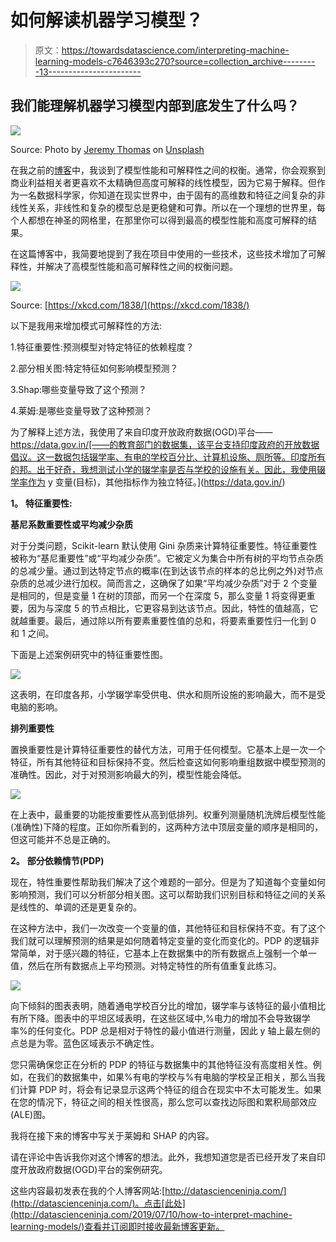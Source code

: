 # 如何解读机器学习模型？

> 原文：<https://towardsdatascience.com/interpreting-machine-learning-models-c7646393c270?source=collection_archive---------13----------------------->

## 我们能理解机器学习模型内部到底发生了什么吗？

![](img/683885108b0d69074868ae6c9015b5da.png)

Source: Photo by [Jeremy Thomas](https://unsplash.com/@jeremythomasphoto?utm_source=unsplash&utm_medium=referral&utm_content=creditCopyText) on [Unsplash](https://unsplash.com/search/photos/data-science?utm_source=unsplash&utm_medium=referral&utm_content=creditCopyText)

在我之前的[博客](http://datascienceninja.com/2019/07/01/the-balance-accuracy-vs-interpretability/)中，我谈到了模型性能和可解释性之间的权衡。通常，你会观察到商业利益相关者更喜欢不太精确但高度可解释的线性模型，因为它易于解释。但作为一名数据科学家，你知道在现实世界中，由于固有的高维数和特征之间复杂的非线性关系，非线性和复杂的模型总是更稳健和可靠。所以在一个理想的世界里，每个人都想在神圣的网格里，在那里你可以得到最高的模型性能和高度可解释的结果。

在这篇博客中，我简要地提到了我在项目中使用的一些技术，这些技术增加了可解释性，并解决了高模型性能和高可解释性之间的权衡问题。

![](img/b06fa55912eed0e88e22b84fea668711.png)

Source: [https://xkcd.com/1838/](https://xkcd.com/1838/)

以下是我用来增加模式可解释性的方法:

1.特征重要性:预测模型对特定特征的依赖程度？

2.部分相关图:特定特征如何影响模型预测？

3.Shap:哪些变量导致了这个预测？

4.莱姆:是哪些变量导致了这种预测？

为了解释上述方法，我使用了来自印度开放政府数据(OGD)平台——https://data.gov.in/[——的教育部门的数据集，该平台支持印度政府的开放数据倡议。这一数据包括辍学率、有电的学校百分比、计算机设施、厕所等。印度所有的邦。出于好奇，我想测试小学的辍学率是否与学校的设施有关。因此，我使用辍学率作为 y 变量(目标)，其他指标作为独立特征。](https://data.gov.in/)

**1。** **特征重要性:**

**基尼系数重要性或平均减少杂质**

对于分类问题，Scikit-learn 默认使用 Gini 杂质来计算特征重要性。特征重要性被称为“基尼重要性”或“平均减少杂质”。它被定义为集合中所有树的平均节点杂质的总减少量。通过到达特定节点的概率(在到达该节点的样本的总比例之外)对节点杂质的总减少进行加权。简而言之，这确保了如果“平均减少杂质”对于 2 个变量是相同的，但是变量 1 在树的顶部，而另一个在深度 5，那么变量 1 将变得更重要，因为与深度 5 的节点相比，它更容易到达该节点。因此，特性的值越高，它就越重要。最后，通过除以所有要素重要性值的总和，将要素重要性归一化到 0 和 1 之间。

下面是上述案例研究中的特征重要性图。

![](img/bd5db5df6de80d3f5afb4b9b9f22a824.png)

这表明，在印度各邦，小学辍学率受供电、供水和厕所设施的影响最大，而不是受电脑的影响。

**排列重要性**

置换重要性是计算特征重要性的替代方法，可用于任何模型。它基本上是一次一个特征，所有其他特征和目标保持不变。然后检查这如何影响重组数据中模型预测的准确性。因此，对于对预测影响最大的列，模型性能会降低。

![](img/9c3f37109dc4a6980500477e5f12ce8e.png)

在上表中，最重要的功能按重要性从高到低排列。权重列测量随机洗牌后模型性能(准确性)下降的程度。正如你所看到的，这两种方法中顶层变量的顺序是相同的，但这可能并不总是正确的。

**2。** **部分依赖情节(PDP)**

现在，特性重要性帮助我们解决了这个难题的一部分。但是为了知道每个变量如何影响预测，我们可以分析部分相关图。这可以帮助我们识别目标和特征之间的关系是线性的、单调的还是更复杂的。

在这种方法中，我们一次改变一个变量的值，其他特征和目标保持不变。有了这个我们就可以理解预测的结果是如何随着特定变量的变化而变化的。PDP 的逻辑非常简单，对于感兴趣的特征，它基本上在数据集中的所有数据点上强制一个单一值，然后在所有数据点上平均预测。对特定特性的所有值重复此练习。

![](img/4082c3a8d8e5cf807d5732bba8a897fe.png)

向下倾斜的图表表明，随着通电学校百分比的增加，辍学率与该特征的最小值相比有所下降。图表中的平坦区域表明，在这些区域中,%电力的增加不会导致辍学率%的任何变化。PDP 总是相对于特性的最小值进行测量，因此 y 轴上最左侧的点总是为零。蓝色区域表示不确定性。

您只需确保您正在分析的 PDP 的特征与数据集中的其他特征没有高度相关性。例如，在我们的数据集中，如果%有电的学校与%有电脑的学校呈正相关，那么当我们计算 PDP 时，将会有记录显示这两个特征的组合在现实中不太可能发生。如果在您的情况下，特征之间的相关性很高，那么您可以查找边际图和累积局部效应(ALE)图。

我将在接下来的博客中写关于莱姆和 SHAP 的内容。

请在评论中告诉我你对这个博客的想法。此外，我想知道您是否已经开发了来自印度开放政府数据(OGD)平台的案例研究。

这些内容最初发表在我的个人博客网站:[http://datascienceninja.com/](http://datascienceninja.com/)。点击[此处](http://datascienceninja.com/2019/07/10/how-to-interpret-machine-learning-models/)查看并订阅即时接收最新博客更新。